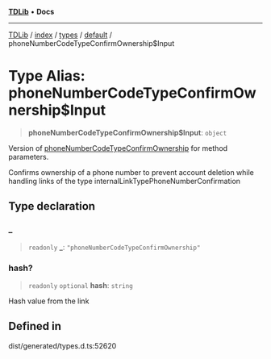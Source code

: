 [**TDLib**](../../../../../../README.md) • **Docs**

***

[TDLib](../../../../../../modules.md) / [index](../../../../../README.md) / [types](../../../README.md) / [default](../README.md) / phoneNumberCodeTypeConfirmOwnership$Input

# Type Alias: phoneNumberCodeTypeConfirmOwnership$Input

> **phoneNumberCodeTypeConfirmOwnership$Input**: `object`

Version of [phoneNumberCodeTypeConfirmOwnership](phoneNumberCodeTypeConfirmOwnership.md) for method parameters.

Confirms ownership of a phone number to prevent account deletion while handling links of the type internalLinkTypePhoneNumberConfirmation

## Type declaration

### \_

> `readonly` **\_**: `"phoneNumberCodeTypeConfirmOwnership"`

### hash?

> `readonly` `optional` **hash**: `string`

Hash value from the link

## Defined in

dist/generated/types.d.ts:52620

